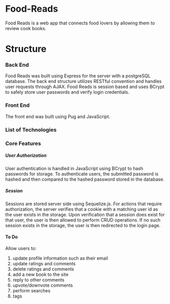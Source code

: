 # Food-Reads
Food Reads is a web app that connects food lovers by allowing them to review cook books.

# Structure
### Back End
Food Reads was built using Express for the server with a postgreSQL database. The back end structure utilizes RESTful convention and handles user requests through AJAX. Food Reads is session based and uses BCrypt to safely store user passwords and verify login credentials. 
### Front End
The front end was built using Pug and JavaScript. 
### List of Technologies
### Core Features
##### User Authorization
User authentication is handled in JavaScript using BCrypt to hash passwords for storage. To authenticate users, the submitted password is hashed and then compared to the hashed password stored in the database.
##### Session
Sessions are stored server side using Sequelize.js. For actions that require authorization, the server verifies that a cookie with a matching user id as the user exists in the storage. Upon verification that a session does exist for that user, the user is then allowed to perform CRUD operations. If no such session exists in the storage, the user is then redirected to the login page.

#### To Do
Allow users to: 
1. update profile information such as their email
2. update ratings and comments
3. delete ratings and comments
4. add a new book to the site
5. reply to other comments
6. upvote/downvote comments
7. perform searches
8. tags



